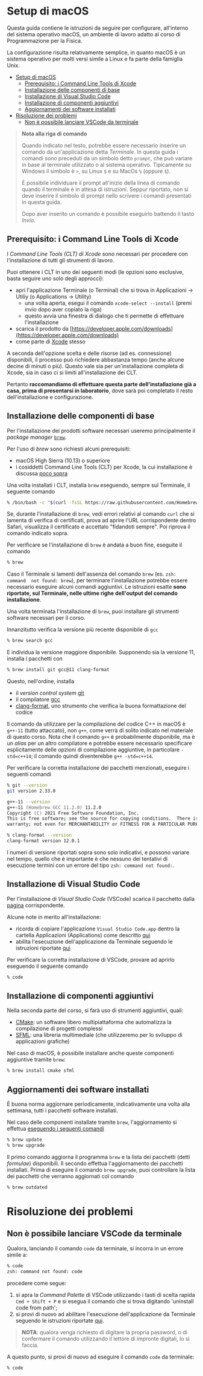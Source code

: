 # Setup di macOS

Questa guida contiene le istruzioni da seguire per configurare, all'interno del sistema operativo macOS, un ambiente di
lavoro adatto al corso di Programmazione per la Fisica.

La configurazione risulta relativamente semplice, in quanto macOS è un sistema operativo per molti versi simile a Linux
e fa parte della famiglia Unix.

- [Setup di macOS](#setup-di-macos)
  - [Prerequisito: i Command Line Tools di Xcode](#prerequisito-i-command-line-tools-di-xcode)
  - [Installazione delle componenti di base](#installazione-delle-componenti-di-base)
  - [Installazione di Visual Studio Code](#installazione-di-visual-studio-code)
  - [Installazione di componenti aggiuntivi](#installazione-di-componenti-aggiuntivi)
  - [Aggiornamenti dei software installati](#aggiornamenti-dei-software-installati)
- [Risoluzione dei problemi](#risoluzione-dei-problemi)
  - [Non è possibile lanciare VSCode da terminale](#non-è-possibile-lanciare-vscode-da-terminale)

> **Nota alla riga di comando**
>
> Quando indicato nel testo, potrebbe essere necessario inserire un comando da un'applicazione detta _Terminale_. In
> questa guida i comandi sono preceduti da un simbolo detto `prompt`, che può variare in base al terminale utilizzato o
> al sistema operativo. Tipicamente su Windows il simbolo è `>`, su Linux `$` e su MacOs `%` (oppure `$`).
>
> È possibile individuare il prompt all'inizio della linea di comando quando il terminale è in attesa di istruzioni.
> Seppur riportato, non si deve inserire il simbolo di prompt nello scrivere i comandi presentati in questa guida.
>
> Dopo aver inserito un comando è possibile eseguirlo battendo il tasto _Invio_.

## Prerequisito: i Command Line Tools di Xcode

I _Command Line Tools (CLT) di Xcode_ sono necessari per procedere con l'installazione di tutti gli strumenti di lavoro.

Puoi ottenere i CLT in uno dei seguenti modi (le opzioni sono esclusive, basta seguire uno solo degli approcci):

- apri l'applicazione Terminale (o Terminal) che si trova in Applicazioni -> Utiliy (o Applications -> Utility)
  - una volta aperta, esegui il comando `xcode-select --install` (premi invio dopo aver copiato la riga)
  - questo avvia una finestra di dialogo che ti permette di effettuare l'installazione
- scarica il prodotto da [https://developer.apple.com/downloads](https://developer.apple.com/downloads)
- come parte di [Xcode](https://itunes.apple.com/us/app/xcode/id497799835) stesso

A seconda dell'opzione scelta e delle risorse (ad es. connessione) disponibili, il processo può richiedere abbastanza
tempo (anche alcune decine di minuti o più). Questo vale sia per un'installazione completa di Xcode, sia in caso ci si
limiti all'installazione dei CLT.

Pertanto __raccomandiamo di effettuare questa parte dell'installazione già a casa, prima di presentarsi in
laboratorio__, dove sarà poi completato il resto dell'installazione e configurazione.

## Installazione delle componenti di base

Per l'installazione dei prodotti software necessari useremo principalmente il _package manager_ [`brew`](https://brew.sh/).

Per l'uso di _brew_ sono richiesti alcuni prerequisiti:

- macOS High Sierra (10.13) o superiore
- i cosiddetti Command Line Tools (CLT) per Xcode, la cui installazione è discussa [poco
  sopra](#prerequisito-i-command-line-tools-di-xcode)

Una volta installati i CLT, installa `brew` eseguendo, sempre sul Terminale, il seguente comando

```zsh
% /bin/bash -c "$(curl -fsSL https://raw.githubusercontent.com/Homebrew/install/master/install.sh)"
```

Se, durante l'installazione di `brew`, vedi errori relativi al comando `curl` che si lamenta di verifica di certificati,
prova ad aprire l'URL corrispondente dentro Safari, visualizza il certificato e accettalo "fidandoti sempre". Poi
riprova il comando indicato sopra.

Per verificare se l'installazione di `brew` è andata a buon fine, eseguite il comando

```zsh
% brew
```

Caso il Terminale si lamenti dell'assenza del comando `brew` (es. `zsh: command 
not found: brew`), per terminare l'installazione potrebbe essere necessario 
eseguire alcuni comandi aggiuntivi. Le istruzioni esatte **sono riportate, sul 
Terminale, nelle ultime righe dell'output del comando installazione**.

Una volta terminata l'installazione di `brew`, puoi installare gli strumenti software necessari per il corso.

Innanzitutto verifica la versione più recente disponibile di `gcc`

```zsh
% brew search gcc
```

E individua la versione maggiore disponibile. Supponendo sia la versione 11, installa i pacchetti con

```zsh
% brew install git gcc@11 clang-format
```

Questo, nell'ordine, installa

- il _version control system_ [git](https://git-scm.com/)
- il compilatore [gcc](https://gcc.gnu.org/)
- [clang-format](https://www.kernel.org/doc/html/latest/translations/it_IT/process/clang-format.html), uno strumento che
  verifica la buona formattazione del codice

Il comando da utilizzare per la compilazione del codice C++ in macOS è `g++-11` (tutto attaccato), non `g++`, come verrà
di solito indicato nel materiale di questo corso. Nota che il comando `g++` è probabilmente disponibile, ma è un _alias_
per un altro compilatore e potrebbe essere necessario specificare esplicitamente delle opzioni di compilazione
aggiuntive, in particolare `-std=c++14`; il comando quindi diventerebbe `g++ -std=c++14`.

Per verificare la corretta installazione dei pacchetti menzionati, eseguire i seguenti comandi

```zsh
% git --version
git version 2.33.0
```

```zsh
g++-11 --version
g++-11 (Homebrew GCC 11.2.0) 11.2.0
Copyright (C) 2021 Free Software Foundation, Inc.
This is free software; see the source for copying conditions.  There is NO
warranty; not even for MERCHANTABILITY or FITNESS FOR A PARTICULAR PURPOSE.
```

```zsh
% clang-format --version
clang-format version 12.0.1
```

I numeri di versione riportati sopra sono solo indicativi, e possono variare nel
tempo, quello che è importante è che nessuno dei tentativi di esecuzione termini
con un errore del tipo `zsh: command not found:`.

## Installazione di Visual Studio Code

Per l'installazione di _Visual Studio Code_ (VSCode) scarica il pacchetto dalla 
[pagina](https://code.visualstudio.com/) corrispondente.

Alcune note in merito all'installazione:

- ricorda di copiare l'applicazione `Visual Studio Code.app` dentro la cartella Applicazioni (Applications) come
  descritto [qui](https://code.visualstudio.com/docs/setup/mac#_installation)
- abilita l'esecuzione dell'applicazione da Terminale seguendo le istruzioni riportate
    [qui](https://code.visualstudio.com/docs/setup/mac#_launching-from-the-command-line) 

Per verificare la corretta installazione di VSCode, provare ad aprirlo eseguendo
il seguente comando

```zsh
% code
```

## Installazione di componenti aggiuntivi

Nella seconda parte del corso, si farà uso di strumenti aggiuntivi, quali:

- [CMake](https://cmake.org/): un software libero multipiattaforma che automatizza la compilazione di progetti complessi
- [SFML](https://www.sfml-dev.org/): una libreria multimediale (che utilizzeremo per lo sviluppo di applicazioni
  grafiche)

Nel caso di macOS, è possibile installare anche queste componenti aggiuntive tramite `brew`:

```zsh
% brew install cmake sfml
```

## Aggiornamenti dei software installati

È buona norma aggiornare periodicamente, indicativamente una volta alla settimana, tutti i pacchetti software
installati.

Nel caso delle componenti installate tramite `brew`, l'aggiornamento si effettua [eseguendo i seguenti
comandi](https://docs.brew.sh/FAQ#how-do-i-update-my-local-packages)

```zsh
% brew update
% brew upgrade
```

Il primo comando aggiorna il programma `brew` e la lista dei pacchetti (detti _formulae_) disponibili. Il secondo
effettua l'aggiornamento dei pacchetti installati. Prima di eseguire il comando `brew upgrade`, puoi controllare la
lista dei pacchetti che verranno aggiornati col comando

```zsh
% brew outdated
```

# Risoluzione dei problemi

## Non è possibile lanciare VSCode da terminale

Qualora, lanciando il comando `code` da terminale, si incorra in un errore simile a:

```zsh
% code
zsh: command not found: code
```

procedere come segue:

1. si apra la _Command Palette_ di VSCode utilizzando i tasti di scelta rapida 
   `Cmd + Shift + P` e si esegua il comando che si trova digitando  'uninstall 
   code from path';
1. si provi di nuovo ad abilitare l'esecuzione dell'applicazione da Terminale 
   seguendo le istruzioni riportate [qui](https://code.visualstudio.com/docs/setup/mac#_launching-from-the-command-line).

> __NOTA__: qualora venga richiesto di digitare la propria password, o di confermare 
> il comando utilizzando il lettore di impronte digitali, lo si faccia.

A questo punto, si provi di nuovo ad eseguire il comando `code` da terminale:

```zsh
% code
```